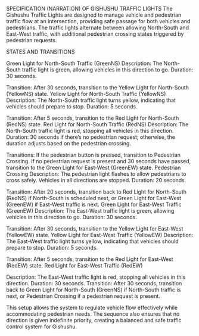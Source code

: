 SPECIFICATION (NARRATION) OF GISHUSHU TRAFFIC LIGHTS
The Gishushu Traffic Lights are designed to manage vehicle and pedestrian traffic flow at an intersection, providing safe passage for both vehicles and pedestrians. 
The traffic lights alternate between allowing North-South and East-West traffic, with additional pedestrian crossing states triggered by pedestrian requests.

STATES AND TRANSITIONS

Green Light for North-South Traffic (GreenNS)
Description: The North-South traffic light is green, allowing vehicles in this direction to go.
Duration: 30 seconds.

Transition:
After 30 seconds, transition to the Yellow Light for North-South (YellowNS) state.
Yellow Light for North-South Traffic (YellowNS)
Description: The North-South traffic light turns yellow, indicating that vehicles should prepare to stop.
Duration: 5 seconds.

Transition:
After 5 seconds, transition to the Red Light for North-South (RedNS) state.
Red Light for North-South Traffic (RedNS)
Description: The North-South traffic light is red, stopping all vehicles in this direction.
Duration: 30 seconds if there’s no pedestrian request; otherwise, the duration adjusts based on the pedestrian crossing.

Transitions:
If the pedestrian button is pressed, transition to Pedestrian Crossing.
If no pedestrian request is present and 30 seconds have passed, transition to the Green Light for East-West (GreenEW) state.
Pedestrian Crossing
Description: The pedestrian light flashes to allow pedestrians to cross safely. Vehicles in all directions are stopped.
Duration: 20 seconds.

Transition:
After 20 seconds, transition back to Red Light for North-South (RedNS) if North-South is scheduled next, or Green Light for East-West (GreenEW) if East-West traffic is next.
Green Light for East-West Traffic (GreenEW)
Description: The East-West traffic light is green, allowing vehicles in this direction to go.
Duration: 30 seconds.

Transition:
After 30 seconds, transition to the Yellow Light for East-West (YellowEW) state.
Yellow Light for East-West Traffic (YellowEW)
Description: The East-West traffic light turns yellow, indicating that vehicles should prepare to stop.
Duration: 5 seconds.

Transition:
After 5 seconds, transition to the Red Light for East-West (RedEW) state.
Red Light for East-West Traffic (RedEW)

Description: The East-West traffic light is red, stopping all vehicles in this direction.
Duration: 30 seconds.
Transition:
After 30 seconds, transition back to Green Light for North-South (GreenNS) if North-South traffic is next, or Pedestrian Crossing if a pedestrian request is present.

This setup allows the system to regulate vehicle flow effectively while accommodating pedestrian needs. The sequence also ensures that no direction is given indefinite priority, creating a balanced and safe traffic control system for Gishushu.
